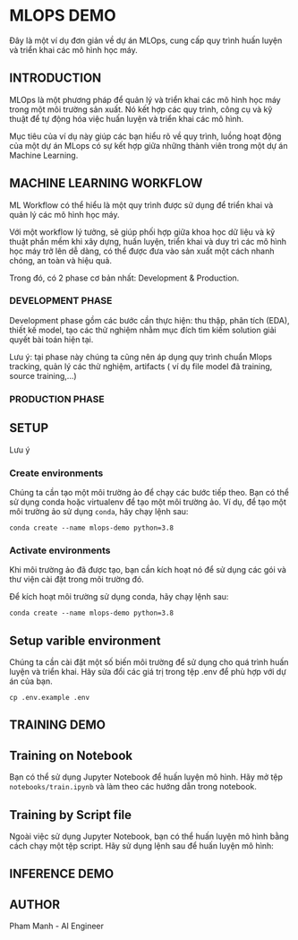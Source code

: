 # MLOPS DEMO
Đây là một ví dụ đơn giản về dự án MLOps, cung cấp quy trình huấn luyện và triển khai các mô hình học máy.

## INTRODUCTION

MLOps là một phương pháp để quản lý và triển khai các mô hình học máy trong một môi trường sản xuất. Nó kết hợp các quy trình, công cụ và kỹ thuật để tự động hóa việc huấn luyện và triển khai các mô hình.

Mục tiêu của ví dụ này giúp các bạn hiểu rõ về quy trình, luồng hoạt động của một dự án MLops có sự kết hợp giữa những thành viên trong một dự án Machine Learning.

## MACHINE LEARNING WORKFLOW
ML Workflow có thể hiểu là một quy trình được sử dụng để triển khai và quản lý các mô hình học máy. 

Với một workflow lý tưởng, sẽ giúp phối hợp giữa khoa học dữ liệu và kỹ thuật phần mềm khi xây dựng, huấn luyện, triển khai và duy trì các mô hình học máy trở lên dễ dàng, có thể được đưa vào sản xuất một cách nhanh chóng, an toàn và hiệu quả. 

Trong đó, có 2 phase cơ bản nhất: Development &  Production.

###  DEVELOPMENT PHASE
Development phase gồm các bước cần thực hiện: thu thập, phân tích (EDA), thiết kế model, tạo các thử nghiệm nhằm mục đích tìm kiếm solution giải quyết bài toán hiện tại. 

Lưu ý: tại phase này chúng ta cũng nên áp dụng quy trình chuẩn Mlops tracking, quản lý các thử nghiệm, artifacts ( ví dụ file model đã training, source training,...)
###  PRODUCTION PHASE

## SETUP
Lưu ý
### Create environments
Chúng ta cần tạo một môi trường ảo để chạy các bước tiếp theo. Bạn có thể sử dụng conda hoặc virtualenv để tạo một môi trường ảo.
Ví dụ, để tạo một môi trường ảo sử dụng `conda`, hãy chạy lệnh sau:

```
conda create --name mlops-demo python=3.8
```

### Activate environments
Khi môi trường ảo đã được tạo, bạn cần kích hoạt nó để sử dụng các gói và thư viện cài đặt trong môi trường đó.

Để kích hoạt môi trường sử dụng conda, hãy chạy lệnh sau:
``` 
conda create --name mlops-demo python=3.8
```
## Setup varible environment
Chúng ta cần cài đặt một số biến môi trường để sử dụng cho quá trình huấn luyện và triển khai. Hãy sửa đổi các giá trị trong tệp .env để phù hợp với dự án của bạn.
```
cp .env.example .env
```
## TRAINING DEMO
## Training on Notebook
Bạn có thể sử dụng Jupyter Notebook để huấn luyện mô hình. Hãy mở tệp `notebooks/train.ipynb` và làm theo các hướng dẫn trong notebook.
## Training by Script file
Ngoài việc sử dụng Jupyter Notebook, bạn có thể huấn luyện mô hình bằng cách chạy một tệp script. Hãy sử dụng lệnh sau để huấn luyện mô hình:

## INFERENCE DEMO

## AUTHOR
Pham Manh - AI Engineer
